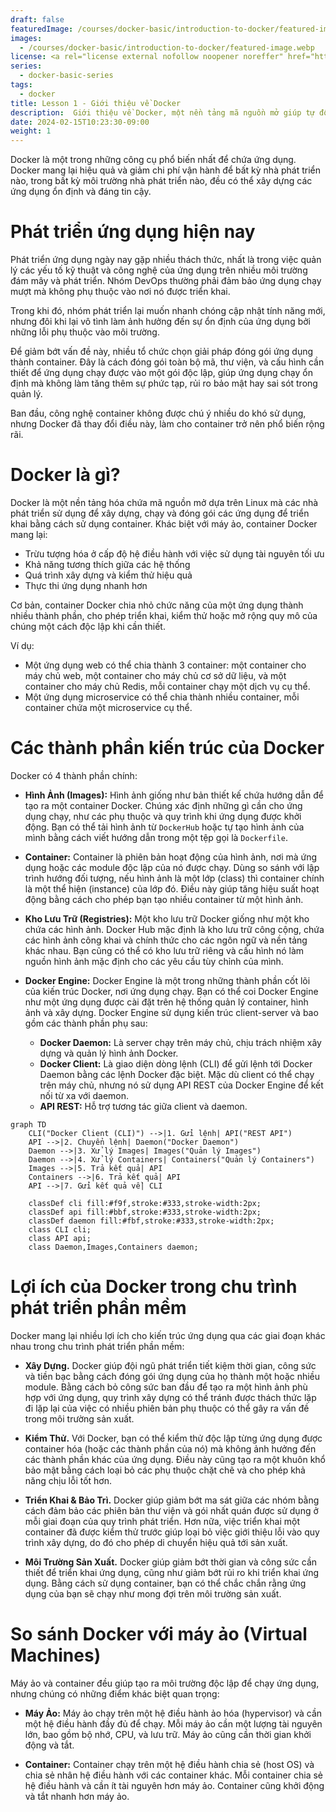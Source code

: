 ```yaml
---
draft: false
featuredImage: /courses/docker-basic/introduction-to-docker/featured-image.webp
images:
  - /courses/docker-basic/introduction-to-docker/featured-image.webp
license: <a rel="license external nofollow noopener noreffer" href="https://creativecommons.org/licenses/by-nc/4.0/" target="_blank">CC BY-NC 4.0</a>
series:
  - docker-basic-series
tags:
  - docker
title: Lesson 1 - Giới thiệu về Docker
description:  Giới thiệu về Docker, một nền tảng mã nguồn mở giúp tự động hóa triển khai ứng dụng trong các container phần mềm.
date: 2024-02-15T10:23:30-09:00
weight: 1
---
```


Docker là một trong những công cụ phổ biến nhất để chứa ứng dụng. Docker mang lại hiệu quả và giảm chi phí vận hành để bất kỳ nhà phát triển nào, trong bất kỳ môi trường nhà phát triển nào, đều có thể xây dựng các ứng dụng ổn định và đáng tin cậy.


# Phát triển ứng dụng hiện nay


Phát triển ứng dụng ngày nay gặp nhiều thách thức, nhất là trong việc quản lý các yếu tố kỹ thuật và công nghệ của ứng dụng trên nhiều môi trường đám mây và phát triển. Nhóm DevOps thường phải đảm bảo ứng dụng chạy mượt mà không phụ thuộc vào nơi nó được triển khai.

Trong khi đó, nhóm phát triển lại muốn nhanh chóng cập nhật tính năng mới, nhưng đôi khi lại vô tình làm ảnh hưởng đến sự ổn định của ứng dụng bởi những lỗi phụ thuộc vào môi trường.

Để giảm bớt vấn đề này, nhiều tổ chức chọn giải pháp đóng gói ứng dụng thành container. Đây là cách đóng gói toàn bộ mã, thư viện, và cấu hình cần thiết để ứng dụng chạy được vào một gói độc lập, giúp ứng dụng chạy ổn định mà không làm tăng thêm sự phức tạp, rủi ro bảo mật hay sai sót trong quản lý.

Ban đầu, công nghệ container không được chú ý nhiều do khó sử dụng, nhưng Docker đã thay đổi điều này, làm cho container trở nên phổ biến rộng rãi.

# Docker là gì?


Docker là một nền tảng hóa chứa mã nguồn mở dựa trên Linux mà các nhà phát triển sử dụng để xây dựng, chạy và đóng gói các ứng dụng để triển khai bằng cách sử dụng container. Khác biệt với máy ảo, container Docker mang lại:

- Trừu tượng hóa ở cấp độ hệ điều hành với việc sử dụng tài nguyên tối ưu
- Khả năng tương thích giữa các hệ thống
- Quá trình xây dựng và kiểm thử hiệu quả
- Thực thi ứng dụng nhanh hơn

Cơ bản, container Docker chia nhỏ chức năng của một ứng dụng thành nhiều thành phần, cho phép triển khai, kiểm thử hoặc mở rộng quy mô của chúng một cách độc lập khi cần thiết.

Ví dụ: 

- Một ứng dụng web có thể chia thành 3 container: một container cho máy chủ web, một container cho máy chủ cơ sở dữ liệu, và một container cho máy chủ Redis, mỗi container chạy một dịch vụ cụ thể.
- Một ứng dụng microservice có thể chia thành nhiều container, mỗi container chứa một microservice cụ thể.

# Các thành phần kiến trúc của Docker

Docker có 4 thành phần chính:


- **Hình Ảnh (Images):** Hình ảnh giống như bản thiết kế chứa hướng dẫn để tạo ra một container Docker. Chúng xác định những gì cần cho ứng dụng chạy, như các phụ thuộc và quy trình khi ứng dụng được khởi động. Bạn có thể tải hình ảnh từ `DockerHub` hoặc tự tạo hình ảnh của mình bằng cách viết hướng dẫn trong một tệp gọi là `Dockerfile`.

- **Container:** Container là phiên bản hoạt động của hình ảnh, nơi mà ứng dụng hoặc các module độc lập của nó được chạy. Dùng so sánh với lập trình hướng đối tượng, nếu hình ảnh là một lớp (class) thì container chính là một thể hiện (instance) của lớp đó. Điều này giúp tăng hiệu suất hoạt động bằng cách cho phép bạn tạo nhiều container từ một hình ảnh.

- **Kho Lưu Trữ (Registries):** Một kho lưu trữ Docker giống như một kho chứa các hình ảnh. Docker Hub mặc định là kho lưu trữ công cộng, chứa các hình ảnh công khai và chính thức cho các ngôn ngữ và nền tảng khác nhau. Bạn cũng có thể có kho lưu trữ riêng và cấu hình nó làm nguồn hình ảnh mặc định cho các yêu cầu tùy chỉnh của mình.

- **Docker Engine:** Docker Engine là một trong những thành phần cốt lõi của kiến trúc Docker, nơi ứng dụng chạy. Bạn có thể coi Docker Engine như một ứng dụng được cài đặt trên hệ thống quản lý container, hình ảnh và xây dựng. Docker Engine sử dụng kiến trúc client-server và bao gồm các thành phần phụ sau:

  - **Docker Daemon:** Là server chạy trên máy chủ, chịu trách nhiệm xây dựng và quản lý hình ảnh Docker.
  - **Docker Client:** Là giao diện dòng lệnh (CLI) để gửi lệnh tới Docker Daemon bằng các lệnh Docker đặc biệt. Mặc dù client có thể chạy trên máy chủ, nhưng nó sử dụng API REST của Docker Engine để kết nối từ xa với daemon.
  - **API REST:** Hỗ trợ tương tác giữa client và daemon.

```mermaid
graph TD
    CLI("Docker Client (CLI)") -->|1. Gửi lệnh| API("REST API")
    API -->|2. Chuyển lệnh| Daemon("Docker Daemon")
    Daemon -->|3. Xử lý Images| Images("Quản lý Images")
    Daemon -->|4. Xử lý Containers| Containers("Quản lý Containers")
    Images -->|5. Trả kết quả| API
    Containers -->|6. Trả kết quả| API
    API -->|7. Gửi kết quả về| CLI

    classDef cli fill:#f9f,stroke:#333,stroke-width:2px;
    classDef api fill:#bbf,stroke:#333,stroke-width:2px;
    classDef daemon fill:#fbf,stroke:#333,stroke-width:2px;
    class CLI cli;
    class API api;
    class Daemon,Images,Containers daemon;
```

# Lợi ích của Docker trong  chu trình phát triển phần mềm

Docker mang lại nhiều lợi ích cho kiến trúc ứng dụng qua các giai đoạn khác nhau trong chu trình phát triển phần mềm:

- **Xây Dựng.** Docker giúp đội ngũ phát triển tiết kiệm thời gian, công sức và tiền bạc bằng cách đóng gói ứng dụng của họ thành một hoặc nhiều module. Bằng cách bỏ công sức ban đầu để tạo ra một hình ảnh phù hợp với ứng dụng, quy trình xây dựng có thể tránh được thách thức lặp đi lặp lại của việc có nhiều phiên bản phụ thuộc có thể gây ra vấn đề trong môi trường sản xuất.

- **Kiểm Thử.** Với Docker, bạn có thể kiểm thử độc lập từng ứng dụng được container hóa (hoặc các thành phần của nó) mà không ảnh hưởng đến các thành phần khác của ứng dụng. Điều này cũng tạo ra một khuôn khổ bảo mật bằng cách loại bỏ các phụ thuộc chặt chẽ và cho phép khả năng chịu lỗi tốt hơn.

- **Triển Khai & Bảo Trì.** Docker giúp giảm bớt ma sát giữa các nhóm bằng cách đảm bảo các phiên bản thư viện và gói nhất quán được sử dụng ở mỗi giai đoạn của quy trình phát triển. Hơn nữa, việc triển khai một container đã được kiểm thử trước giúp loại bỏ việc giới thiệu lỗi vào quy trình xây dựng, do đó cho phép di chuyển hiệu quả tới sản xuất.

- **Môi Trường Sản Xuất.** Docker giúp giảm bớt thời gian và công sức cần thiết để triển khai ứng dụng, cũng như giảm bớt rủi ro khi triển khai ứng dụng. Bằng cách sử dụng container, bạn có thể chắc chắn rằng ứng dụng của bạn sẽ chạy như mong đợi trên môi trường sản xuất.

# So sánh Docker với máy ảo (Virtual Machines)

Máy ảo và container đều giúp tạo ra môi trường độc lập để chạy ứng dụng, nhưng chúng có những điểm khác biệt quan trọng:

- **Máy Ảo:** Máy ảo chạy trên một hệ điều hành ảo hóa (hypervisor) và cần một hệ điều hành đầy đủ để chạy. Mỗi máy ảo cần một lượng tài nguyên lớn, bao gồm bộ nhớ, CPU, và lưu trữ. Máy ảo cũng cần thời gian khởi động và tắt.

- **Container:** Container chạy trên một hệ điều hành chia sẻ (host OS) và chia sẻ nhân hệ điều hành với các container khác. Mỗi container chia sẻ hệ điều hành và cần ít tài nguyên hơn máy ảo. Container cũng khởi động và tắt nhanh hơn máy ảo.
